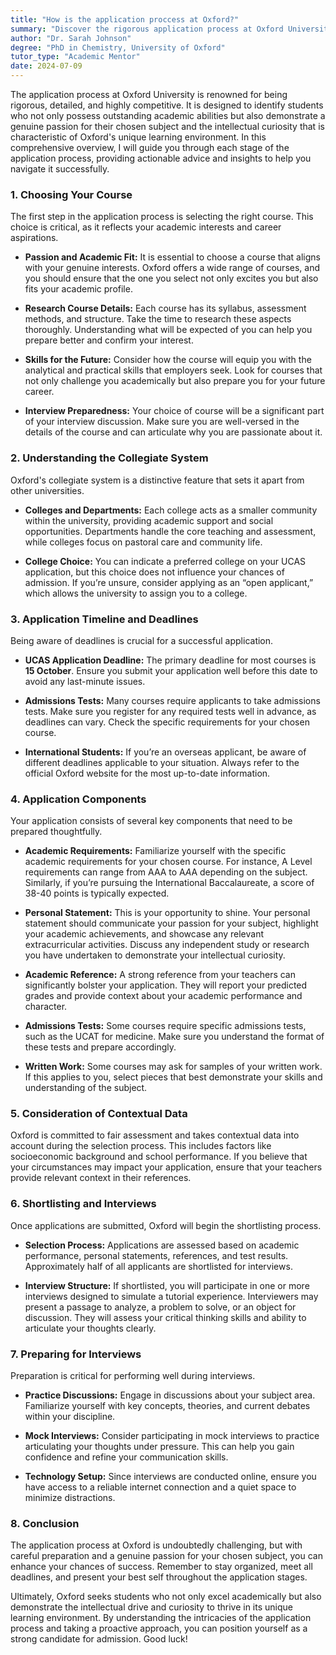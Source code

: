 ```yaml
---
title: "How is the application proccess at Oxford?"
summary: "Discover the rigorous application process at Oxford University, designed to identify passionate, academically talented students for their courses."
author: "Dr. Sarah Johnson"
degree: "PhD in Chemistry, University of Oxford"
tutor_type: "Academic Mentor"
date: 2024-07-09
---
```


The application process at Oxford University is renowned for being rigorous, detailed, and highly competitive. It is designed to identify students who not only possess outstanding academic abilities but also demonstrate a genuine passion for their chosen subject and the intellectual curiosity that is characteristic of Oxford's unique learning environment. In this comprehensive overview, I will guide you through each stage of the application process, providing actionable advice and insights to help you navigate it successfully.

### 1. Choosing Your Course

The first step in the application process is selecting the right course. This choice is critical, as it reflects your academic interests and career aspirations.

- **Passion and Academic Fit:** It is essential to choose a course that aligns with your genuine interests. Oxford offers a wide range of courses, and you should ensure that the one you select not only excites you but also fits your academic profile. 

- **Research Course Details:** Each course has its syllabus, assessment methods, and structure. Take the time to research these aspects thoroughly. Understanding what will be expected of you can help you prepare better and confirm your interest.

- **Skills for the Future:** Consider how the course will equip you with the analytical and practical skills that employers seek. Look for courses that not only challenge you academically but also prepare you for your future career.

- **Interview Preparedness:** Your choice of course will be a significant part of your interview discussion. Make sure you are well-versed in the details of the course and can articulate why you are passionate about it.

### 2. Understanding the Collegiate System

Oxford's collegiate system is a distinctive feature that sets it apart from other universities.

- **Colleges and Departments:** Each college acts as a smaller community within the university, providing academic support and social opportunities. Departments handle the core teaching and assessment, while colleges focus on pastoral care and community life.

- **College Choice:** You can indicate a preferred college on your UCAS application, but this choice does not influence your chances of admission. If you’re unsure, consider applying as an “open applicant,” which allows the university to assign you to a college.

### 3. Application Timeline and Deadlines

Being aware of deadlines is crucial for a successful application.

- **UCAS Application Deadline:** The primary deadline for most courses is **15 October**. Ensure you submit your application well before this date to avoid any last-minute issues.

- **Admissions Tests:** Many courses require applicants to take admissions tests. Make sure you register for any required tests well in advance, as deadlines can vary. Check the specific requirements for your chosen course.

- **International Students:** If you’re an overseas applicant, be aware of different deadlines applicable to your situation. Always refer to the official Oxford website for the most up-to-date information.

### 4. Application Components

Your application consists of several key components that need to be prepared thoughtfully.

- **Academic Requirements:** Familiarize yourself with the specific academic requirements for your chosen course. For instance, A Level requirements can range from AAA to A*A*A depending on the subject. Similarly, if you’re pursuing the International Baccalaureate, a score of 38-40 points is typically expected.

- **Personal Statement:** This is your opportunity to shine. Your personal statement should communicate your passion for your subject, highlight your academic achievements, and showcase any relevant extracurricular activities. Discuss any independent study or research you have undertaken to demonstrate your intellectual curiosity.

- **Academic Reference:** A strong reference from your teachers can significantly bolster your application. They will report your predicted grades and provide context about your academic performance and character.

- **Admissions Tests:** Some courses require specific admissions tests, such as the UCAT for medicine. Make sure you understand the format of these tests and prepare accordingly.

- **Written Work:** Some courses may ask for samples of your written work. If this applies to you, select pieces that best demonstrate your skills and understanding of the subject.

### 5. Consideration of Contextual Data

Oxford is committed to fair assessment and takes contextual data into account during the selection process. This includes factors like socioeconomic background and school performance. If you believe that your circumstances may impact your application, ensure that your teachers provide relevant context in their references.

### 6. Shortlisting and Interviews

Once applications are submitted, Oxford will begin the shortlisting process.

- **Selection Process:** Applications are assessed based on academic performance, personal statements, references, and test results. Approximately half of all applicants are shortlisted for interviews.

- **Interview Structure:** If shortlisted, you will participate in one or more interviews designed to simulate a tutorial experience. Interviewers may present a passage to analyze, a problem to solve, or an object for discussion. They will assess your critical thinking skills and ability to articulate your thoughts clearly.

### 7. Preparing for Interviews

Preparation is critical for performing well during interviews.

- **Practice Discussions:** Engage in discussions about your subject area. Familiarize yourself with key concepts, theories, and current debates within your discipline.

- **Mock Interviews:** Consider participating in mock interviews to practice articulating your thoughts under pressure. This can help you gain confidence and refine your communication skills.

- **Technology Setup:** Since interviews are conducted online, ensure you have access to a reliable internet connection and a quiet space to minimize distractions.

### 8. Conclusion

The application process at Oxford is undoubtedly challenging, but with careful preparation and a genuine passion for your chosen subject, you can enhance your chances of success. Remember to stay organized, meet all deadlines, and present your best self throughout the application stages. 

Ultimately, Oxford seeks students who not only excel academically but also demonstrate the intellectual drive and curiosity to thrive in its unique learning environment. By understanding the intricacies of the application process and taking a proactive approach, you can position yourself as a strong candidate for admission. Good luck!
    